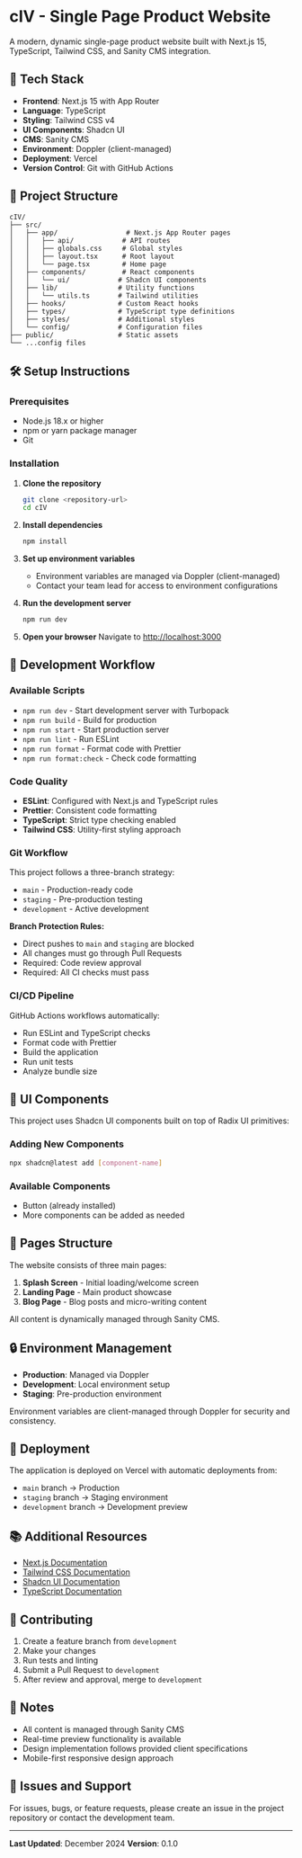 # cIV - Single Page Product Website

A modern, dynamic single-page product website built with Next.js 15, TypeScript, Tailwind CSS, and Sanity CMS integration.

## 🚀 Tech Stack

- **Frontend**: Next.js 15 with App Router
- **Language**: TypeScript
- **Styling**: Tailwind CSS v4
- **UI Components**: Shadcn UI
- **CMS**: Sanity CMS
- **Environment**: Doppler (client-managed)
- **Deployment**: Vercel
- **Version Control**: Git with GitHub Actions

## 📁 Project Structure

```
cIV/
├── src/
│   ├── app/                 # Next.js App Router pages
│   │   ├── api/            # API routes
│   │   ├── globals.css     # Global styles
│   │   ├── layout.tsx      # Root layout
│   │   └── page.tsx        # Home page
│   ├── components/         # React components
│   │   └── ui/            # Shadcn UI components
│   ├── lib/               # Utility functions
│   │   └── utils.ts       # Tailwind utilities
│   ├── hooks/             # Custom React hooks
│   ├── types/             # TypeScript type definitions
│   ├── styles/            # Additional styles
│   └── config/            # Configuration files
├── public/                # Static assets
└── ...config files
```

## 🛠️ Setup Instructions

### Prerequisites

- Node.js 18.x or higher
- npm or yarn package manager
- Git

### Installation

1. **Clone the repository**

   ```bash
   git clone <repository-url>
   cd cIV
   ```

2. **Install dependencies**

   ```bash
   npm install
   ```

3. **Set up environment variables**
   - Environment variables are managed via Doppler (client-managed)
   - Contact your team lead for access to environment configurations

4. **Run the development server**

   ```bash
   npm run dev
   ```

5. **Open your browser**
   Navigate to [http://localhost:3000](http://localhost:3000)

## 🔧 Development Workflow

### Available Scripts

- `npm run dev` - Start development server with Turbopack
- `npm run build` - Build for production
- `npm run start` - Start production server
- `npm run lint` - Run ESLint
- `npm run format` - Format code with Prettier
- `npm run format:check` - Check code formatting

### Code Quality

- **ESLint**: Configured with Next.js and TypeScript rules
- **Prettier**: Consistent code formatting
- **TypeScript**: Strict type checking enabled
- **Tailwind CSS**: Utility-first styling approach

### Git Workflow

This project follows a three-branch strategy:

- `main` - Production-ready code
- `staging` - Pre-production testing
- `development` - Active development

**Branch Protection Rules:**

- Direct pushes to `main` and `staging` are blocked
- All changes must go through Pull Requests
- Required: Code review approval
- Required: All CI checks must pass

### CI/CD Pipeline

GitHub Actions workflows automatically:

- Run ESLint and TypeScript checks
- Format code with Prettier
- Build the application
- Run unit tests
- Analyze bundle size

## 🎨 UI Components

This project uses Shadcn UI components built on top of Radix UI primitives:

### Adding New Components

```bash
npx shadcn@latest add [component-name]
```

### Available Components

- Button (already installed)
- More components can be added as needed

## 📱 Pages Structure

The website consists of three main pages:

1. **Splash Screen** - Initial loading/welcome screen
2. **Landing Page** - Main product showcase
3. **Blog Page** - Blog posts and micro-writing content

All content is dynamically managed through Sanity CMS.

## 🔒 Environment Management

- **Production**: Managed via Doppler
- **Development**: Local environment setup
- **Staging**: Pre-production environment

Environment variables are client-managed through Doppler for security and consistency.

## 🚀 Deployment

The application is deployed on Vercel with automatic deployments from:

- `main` branch → Production
- `staging` branch → Staging environment
- `development` branch → Development preview

## 📚 Additional Resources

- [Next.js Documentation](https://nextjs.org/docs)
- [Tailwind CSS Documentation](https://tailwindcss.com/docs)
- [Shadcn UI Documentation](https://ui.shadcn.com)
- [TypeScript Documentation](https://www.typescriptlang.org/docs)

## 🤝 Contributing

1. Create a feature branch from `development`
2. Make your changes
3. Run tests and linting
4. Submit a Pull Request to `development`
5. After review and approval, merge to `development`

## 📝 Notes

- All content is managed through Sanity CMS
- Real-time preview functionality is available
- Design implementation follows provided client specifications
- Mobile-first responsive design approach

## 🐛 Issues and Support

For issues, bugs, or feature requests, please create an issue in the project repository or contact the development team.

---

**Last Updated**: December 2024
**Version**: 0.1.0
